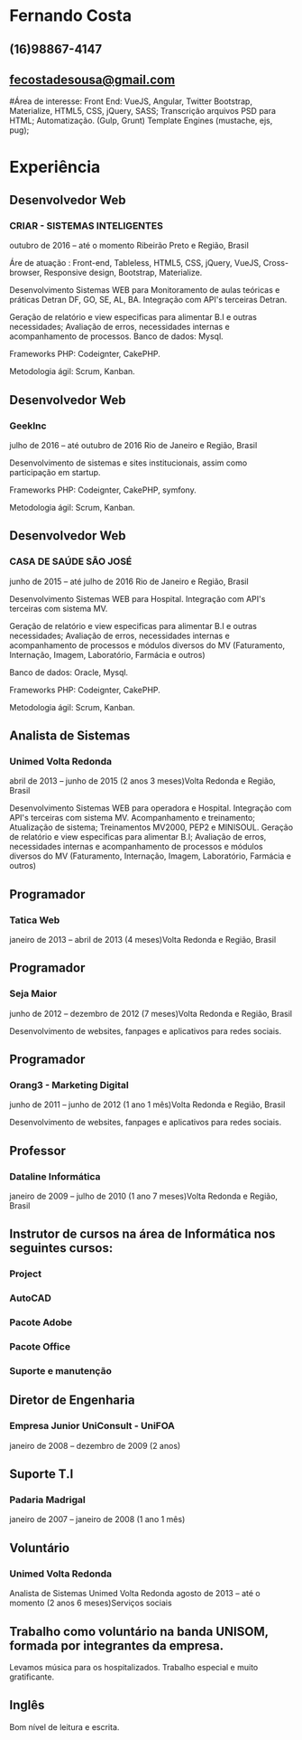 
# Fernando Costa
## (16)98867-4147
## fecostadesousa@gmail.com

#Área de interesse:
Front End:
VueJS, Angular, Twitter Bootstrap, Materialize, HTML5, CSS, jQuery, SASS;
Transcrição arquivos PSD para HTML;
Automatização. (Gulp, Grunt)
Template Engines (mustache, ejs, pug);


# Experiência

## Desenvolvedor Web
### CRIAR - SISTEMAS INTELIGENTES
outubro de 2016 – até o momento Ribeirão Preto e Região, Brasil


Áre de atuação : Front-end, Tableless, HTML5, CSS, jQuery, VueJS, Cross-browser, Responsive design, Bootstrap, Materialize.

Desenvolvimento Sistemas WEB para Monitoramento de aulas teóricas e práticas Detran DF, GO, SE, AL, BA.
Integração com API's terceiras Detran.

Geração de relatório e view especificas para alimentar B.I e outras necessidades;
Avaliação de erros, necessidades internas e acompanhamento de processos.
Banco de dados:  Mysql.




Frameworks PHP: Codeignter, CakePHP.

Metodologia ágil: Scrum, Kanban.


## Desenvolvedor Web
### GeekInc
julho de 2016 – até outubro de 2016 Rio de Janeiro e Região, Brasil

Desenvolvimento de sistemas e sites institucionais, assim como participação em startup.

Frameworks PHP: Codeignter, CakePHP, symfony.

Metodologia ágil: Scrum, Kanban.


## Desenvolvedor Web
### CASA DE SAÚDE SÃO JOSÉ
junho de 2015 – até julho de 2016 Rio de Janeiro e Região, Brasil

Desenvolvimento Sistemas WEB para Hospital.
Integração com API's terceiras com sistema MV.

Geração de relatório e view especificas para alimentar B.I e outras necessidades;
Avaliação de erros, necessidades internas e acompanhamento de processos e módulos diversos do MV (Faturamento, Internação, Imagem, Laboratório, Farmácia e outros)

Banco de dados: Oracle, Mysql.

Frameworks PHP: Codeignter, CakePHP.

Metodologia ágil: Scrum, Kanban.

## Analista de Sistemas
### Unimed Volta Redonda
abril de 2013 – junho de 2015 (2 anos 3 meses)Volta Redonda e Região, Brasil

Desenvolvimento Sistemas WEB para operadora e Hospital.
Integração com API's terceiras com sistema MV.
Acompanhamento e treinamento;
Atualização de sistema;
Treinamentos MV2000, PEP2 e MINISOUL.
Geração de relatório e view especificas para alimentar B.I;
Avaliação de erros, necessidades internas e acompanhamento de processos e módulos diversos do MV (Faturamento, Internação, Imagem, Laboratório, Farmácia e outros)


## Programador
### Tatica Web
janeiro de 2013 – abril de 2013 (4 meses)Volta Redonda e Região, Brasil


## Programador
### Seja Maior
junho de 2012 – dezembro de 2012 (7 meses)Volta Redonda e Região, Brasil

Desenvolvimento de websites, fanpages e aplicativos para redes sociais.


## Programador
### Orang3 - Marketing Digital
junho de 2011 – junho de 2012 (1 ano 1 mês)Volta Redonda e Região, Brasil

Desenvolvimento de websites, fanpages e aplicativos para redes sociais.


## Professor
### Dataline Informática
janeiro de 2009 – julho de 2010 (1 ano 7 meses)Volta Redonda e Região, Brasil

## Instrutor de cursos na área de Informática nos seguintes cursos:

### Project
### AutoCAD
### Pacote Adobe
### Pacote Office
### Suporte e manutenção


## Diretor de Engenharia
### Empresa Junior UniConsult - UniFOA
janeiro de 2008 – dezembro de 2009 (2 anos)


## Suporte T.I
### Padaria Madrigal
janeiro de 2007 – janeiro de 2008 (1 ano 1 mês)

## Voluntário
### Unimed Volta Redonda
Analista de Sistemas
Unimed Volta Redonda
agosto de 2013 – até o momento (2 anos 6 meses)Serviços sociais

## Trabalho como voluntário na banda UNISOM, formada por integrantes da empresa.
Levamos música para os hospitalizados.
Trabalho especial e muito gratificante.

## Inglês
Bom nível de leitura e escrita. 




